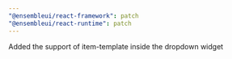 ```yaml
---
"@ensembleui/react-framework": patch
"@ensembleui/react-runtime": patch
---
```


Added the support of item-template inside the dropdown widget

